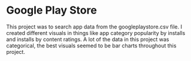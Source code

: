 # Google Play Store

This project was to search app data from the googleplaystore.csv file. I created different visuals in things like app category popularity by installs and installs by content ratings. A lot of the data in this project was categorical, the best visuals seemed to be bar charts throughout this project.
